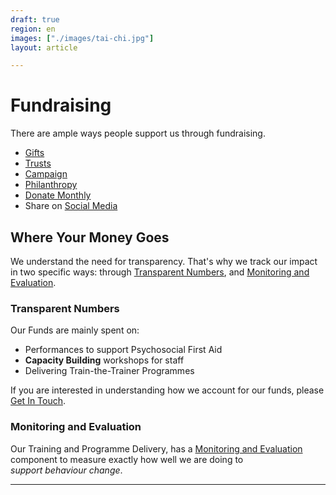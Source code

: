 ```yaml
---
draft: true
region: en
images: ["./images/tai-chi.jpg"]
layout: article

---
```


# Fundraising

There are ample ways people support us through fundraising.

- [Gifts](#gifts)
- [Trusts](#trusts)
- [Campaign](#campaign)
- [Philanthropy](#philanthropy)
- [Donate Monthly](#donate-monthly)
- Share on [Social Media](#social-media)

## Where Your Money Goes

We understand the need for transparency. That's why we track our impact in two specific ways: through [Transparent Numbers](#transparent-numbers), and [Monitoring and Evaluation](/courses#monitoring-and-evaluation).

### Transparent Numbers

Our Funds are mainly spent on:
- Performances to support Psychosocial First Aid
- **Capacity Building** workshops for staff
- Delivering Train-the-Trainer Programmes <!-- across the globe -->

If you are interested in understanding how we account for our funds, please [Get&nbsp;In&nbsp;Touch](mailto:sam@clownswithoutborders.org.uk).

### Monitoring and Evaluation

Our Training and Programme Delivery, has a [Monitoring and Evaluation](/courses#monitoring-and-evaluation) component to measure exactly how well we are doing to _support&nbsp;behaviour&nbsp;change_. <!-- You can learn more about that here: [Monitoring and Evaluation](/courses#monitoring-and-evaluation). -->

<hr>
